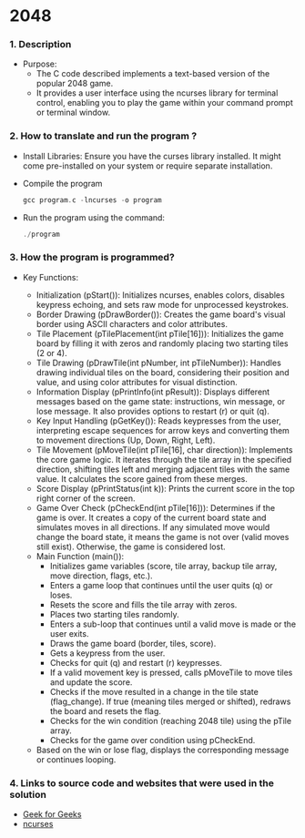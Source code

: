 # 2048
### 1.  Description

* Purpose:
    - The C code described implements a text-based version of the popular 2048 game. 
    - It provides a user interface using the ncurses library for terminal control, enabling you to play the game within your command prompt or terminal window.


### 2. How to translate and run the program ?

- Install Libraries: Ensure you have the curses library installed. 
It might come pre-installed on your system or require separate installation.


- Compile the program
    ````c
    gcc program.c -lncurses -o program
    ````

- Run the program using the command: 
    ````c
    ./program
    ````


### 3. How the program is programmed?

* Key Functions:

    - Initialization (pStart()): Initializes ncurses, enables colors, disables keypress echoing, and sets raw mode for unprocessed keystrokes.
    - Border Drawing (pDrawBorder()): Creates the game board's visual border using ASCII characters and color attributes.
    - Tile Placement (pTilePlacement(int pTile[16])): Initializes the game board by filling it with zeros and randomly placing two starting tiles (2 or 4).
    - Tile Drawing (pDrawTile(int pNumber, int pTileNumber)): Handles drawing individual tiles on the board, considering their position and value, and using color attributes for visual distinction.
    - Information Display (pPrintInfo(int pResult)): Displays different messages based on the game state: instructions, win message, or lose message. It also provides options to restart (r) or quit (q).
    - Key Input Handling (pGetKey()): Reads keypresses from the user, interpreting escape sequences for arrow keys and converting them to movement directions (Up, Down, Right, Left).
    - Tile Movement (pMoveTile(int pTile[16], char direction)): Implements the core game logic. It iterates through the tile array in the specified direction, shifting tiles left and merging adjacent tiles with the same value. It calculates the score gained from these merges.
    - Score Display (pPrintStatus(int k)): Prints the current score in the top right corner of the screen.
    - Game Over Check (pCheckEnd(int pTile[16])): Determines if the game is over. It creates a copy of the current board state and simulates moves in all directions. If any simulated move would change the board state, it means the game is not over (valid moves still exist). Otherwise, the game is considered lost.
    - Main Function (main()):
        * Initializes game variables (score, tile array, backup tile array, move direction, flags, etc.).
        * Enters a game loop that continues until the user quits (q) or loses.
        * Resets the score and fills the tile array with zeros.
        * Places two starting tiles randomly.
        * Enters a sub-loop that continues until a valid move is made or the user exits.
        * Draws the game board (border, tiles, score).
        * Gets a keypress from the user.
        * Checks for quit (q) and restart (r) keypresses.
        * If a valid movement key is pressed, calls pMoveTile to move tiles and update the score.
        * Checks if the move resulted in a change in the tile state (flag_change). If true (meaning tiles merged or shifted), redraws the board and resets the flag.
        * Checks for the win condition (reaching 2048 tile) using the pTile array.
        * Checks for the game over condition using pCheckEnd.
    - Based on the win or lose flag, displays the corresponding message or continues looping.


### 4. Links to source code and websites that were used in the solution

-   [Geek for Geeks](https://www.geeksforgeeks.org/2048-game-in-c/)
-   [ncurses](https://man7.org/linux/man-pages/man3/ncurses.3x.html)
